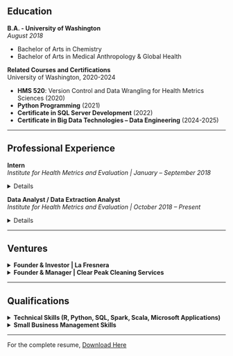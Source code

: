 ## Education

**B.A. - University of Washington**  
_August 2018_  
- Bachelor of Arts in Chemistry  
- Bachelor of Arts in Medical Anthropology & Global Health  

**Related Courses and Certifications**  
University of Washington, 2020-2024  
- **HMS 520**: Version Control and Data Wrangling for Health Metrics Sciences (2020)
- **Python Programming** (2021)
- **Certificate in SQL Server Development** (2022)
- **Certificate in Big Data Technologies – Data Engineering** (2024-2025)

---

## Professional Experience

**Intern**  
_Institute for Health Metrics and Evaluation | January – September 2018_

<details>
  <summary>Details</summary>

- Performed Upper Respiratory Infections & Hearing Loss scientific literature screenings and extractions.

</details>

**Data Analyst / Data Extraction Analyst**  
_Institute for Health Metrics and Evaluation | October 2018 – Present_

<details>
  <summary>Details</summary>

- Conducted ad-hoc analytical work, including vetting data pipelines, creating visualizations, updating legacy code, and developing code for data verification and quality management.
- Managed and maintained the integrity of large data bins focused on maternal causes (both nonfatal and fatal) and infertility, ensuring data consistency across multiple datasets.
- Led data landscaping initiatives as part of the MMbRF grant, identifying gaps, inconsistencies, and opportunities for enhanced data reliability in maternal health research.
- Experience in Scientific Literature and Microdata extractions.
- Ran, transformed, and developed new procedures for maternal, STI, and Infertility data/code pipelines.
- Collaborated with cross-functional teams to streamline data collection processes and improve data accuracy through comprehensive validation techniques.
- Utilized HPC clusters and IDEs for version control and running R, STATA, and Python code.
- Conducted rigorous data validation and verification processes to enhance the accuracy and trustworthiness of in-house data, aligning with IHME’s standards for high-confidence data.


</details>

---

## Ventures

<details>
  <summary><strong>Founder & Investor | La Fresnera</strong></summary>
  
_December 2019 – October 2021_  
- Mission-driven startup for the growth of Organic Cacao Farming & Regenerative Agriculture.

</details>

<details>
  <summary><strong>Founder & Manager | Clear Peak Cleaning Services</strong></summary>
  
_December 2023 – Present_  
- Recruited, trained, and supervised a team of cleaning staff, ensuring high standards of service and customer satisfaction.
- Conducted market analysis to identify growth opportunities and expand the customer base.
- Managed budgeting, financial planning, and expense management to ensure profitability, while outsourcing administrative duties such as payroll management.
- Designed and created marketing content for the company website and other platforms.  
- [Visit Clear Peak Cleaning Services](https://clearpeakcleaning.com)

</details>

---

## Qualifications

<details>
  <summary><strong>Technical Skills (R, Python, SQL, Spark, Scala, Microsoft Applications)</strong></summary>

- **Version Control:** Git, Powershell  
- **Programming Libraries & Tools:**  
  - **R**: dplyr, tidyverse, plyr, devtools, ggplot2, data.table, DT  
  - **Python**: NumPy, SciPy, Pandas  
  - Tools: Jupyter Lab, R Studio, Anaconda, SSMS, Visual Studio/Code  
  - Platforms: GHDx, PubMed, Canva, Squarespace UX, Gusto, BookingKoala, Mailchimp, Adobe graphic design apps  

</details>

<details>
  <summary><strong>Small Business Management Skills</strong></summary>

- Experience in entrepreneurship, operations, and employee & client relations.

</details>

---

For the complete resume, [Download Here](link-to-your-resume.pdf)
